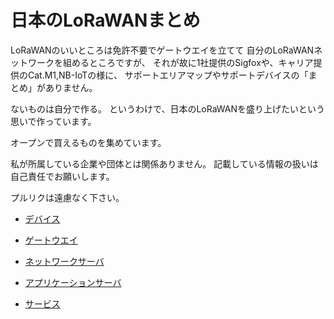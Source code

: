 日本のLoRaWANまとめ
===================

LoRaWANのいいところは免許不要でゲートウエイを立てて
自分のLoRaWANネットワークを組めるところですが、
それが故に1社提供のSigfoxや、キャリア提供のCat.M1,NB-IoTの様に、
サポートエリアマップやサポートデバイスの「まとめ」がありません。

ないものは自分で作る。
というわけで、日本のLoRaWANを盛り上げたいという思いで作っています。

オープンで買えるものを集めています。

私が所属している企業や団体とは関係ありません。
記載している情報の扱いは自己責任でお願いします。

プルリクは遠慮なく下さい。

- [デバイス](https://github.com/tanupoo/lorawan-japan/tree/master/device/)

- [ゲートウエイ](https://github.com/tanupoo/lorawan-japan/tree/master/gateway/)

- [ネットワークサーバ](https://github.com/tanupoo/lorawan-japan/tree/master/ns/)

- [アプリケーションサーバ](https://github.com/tanupoo/lorawan-japan/tree/master/as/)

- [サービス](https://github.com/tanupoo/lorawan-japan/tree/master/service/)
